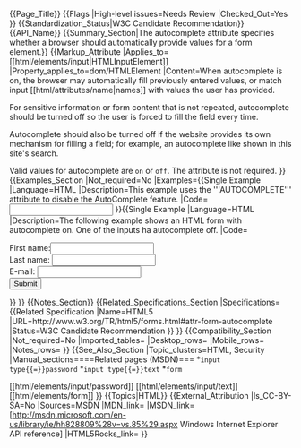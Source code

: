 {{Page_Title}}
{{Flags
|High-level issues=Needs Review
|Checked_Out=Yes
}}
{{Standardization_Status|W3C Candidate Recommendation}}
{{API_Name}}
{{Summary_Section|The autocomplete attribute specifies whether a browser should automatically provide values for a form element.}}
{{Markup_Attribute
|Applies_to=[[html/elements/input|HTMLInputElement]]
|Property_applies_to=dom/HTMLElement
|Content=When autocomplete is on, the browser may automatically fill previously entered values, or match input [[html/attributes/name|names]] with values the user has provided.

For sensitive information or form content that is not repeated, autocomplete should be turned off so the user is forced to fill the field every time. 

Autocomplete should also be turned off if the website provides its own mechanism for filling a field; for example, an autocomplete like shown in this site's search.

Valid values for autocomplete are <code>on</code> or <code>off</code>. The attribute is not required.
}}
{{Examples_Section
|Not_required=No
|Examples={{Single Example
|Language=HTML
|Description=This example uses the '''AUTOCOMPLETE''' attribute to disable the AutoComplete feature.
|Code=<input type="password" autocomplete="off">
}}{{Single Example
|Language=HTML
|Description=The following example shows an HTML form with autocomplete on. One of the inputs ha autocomplete off.
|Code=<form action="submit.php" autocomplete="on">
  First name:<input type="text" name="name"><br />
  Last name: <input type="text" name="surname"><br />
  E-mail: <input type="email" name="email" autocomplete="off"><br />
  <input type="submit">
</form>
}}
}}
{{Notes_Section}}
{{Related_Specifications_Section
|Specifications={{Related Specification
|Name=HTML5
|URL=http://www.w3.org/TR/html5/forms.html#attr-form-autocomplete
|Status=W3C Candidate Recommendation
}}
}}
{{Compatibility_Section
|Not_required=No
|Imported_tables=
|Desktop_rows=
|Mobile_rows=
|Notes_rows=
}}
{{See_Also_Section
|Topic_clusters=HTML, Security
|Manual_sections====Related pages (MSDN)===
*<code>input type{{=}}password</code>
*<code>input type{{=}}text</code>
*<code>form</code>

[[html/elements/input/password]]
[[html/elements/input/text]]
[[html/elements/form]]
}}
{{Topics|HTML}}
{{External_Attribution
|Is_CC-BY-SA=No
|Sources=MSDN
|MDN_link=
|MSDN_link=[http://msdn.microsoft.com/en-us/library/ie/hh828809%28v=vs.85%29.aspx Windows Internet Explorer API reference]
|HTML5Rocks_link=
}}